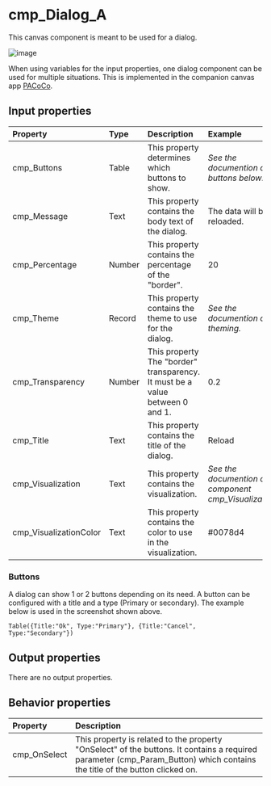 # cmp_Dialog_A

This canvas component is meant to be used for a dialog.

![image](https://user-images.githubusercontent.com/35654198/197049801-26e700d7-70c2-4742-b8f2-993083c4ab5c.png)

When using variables for the input properties, one dialog component can be used for multiple situations. This is implemented in the companion canvas app [PACoCo](./../PACoCo.md).

## **Input properties**

| Property | Type | Description | Example |
| :--- | :--- | :--- | :--- |
| cmp_Buttons | Table | This property determines which buttons to show. | *See the documention on buttons below.* |
| cmp_Message | Text | This property contains the body text of the dialog. | The data will be reloaded. |
| cmp_Percentage | Number | This property contains the percentage of the "border". | 20 |
| cmp_Theme | Record | This property contains the theme to use for the dialog. | *See the documention on theming.* |
| cmp_Transparency| Number | This property The "border" transparency. It must be a value between 0 and 1. | 0.2 |
| cmp_Title | Text | This property contains the title of the dialog. | Reload |
| cmp_Visualization | Text | This property contains the visualization. | *See the documention on the component cmp_Visualization_A.* |
| cmp_VisualizationColor | Text | This property contains the color to use in the visualization. | #0078d4 |

### Buttons
A dialog can show 1 or 2 buttons depending on its need. A button can be configured with a title and a type (Primary or secondary). The example below is used in the screenshot shown above.

`Table({Title:"Ok", Type:"Primary"}, {Title:"Cancel", Type:"Secondary"})`

## **Output properties**

There are no output properties.

## **Behavior properties**

| Property | Description |
| :--- | :--- |
| cmp_OnSelect | This property is related to the property "OnSelect" of the buttons. It contains a required parameter (cmp_Param_Button) which contains the title of the button clicked on. |
